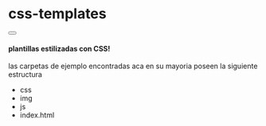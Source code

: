 # css-templates
<link rel="stylesheet" href="https://cdnjs.cloudflare.com/ajax/libs/bootswatch/5.0.1/solar/bootstrap.min.css" integrity="sha512-5a/e4z9uDesfMaNNsxmszGzlnAxmJq5xk00ELOiZnAkoOcYQQD81RL8hOPqvLtGp2RL064gL5OH05xlcAwJCGw==" crossorigin="anonymous" referrerpolicy="no-referrer" />

<div class="alert alert-dismissible alert-warning">
  <button type="button" class="btn-close" data-bs-dismiss="alert"></button>
  <h4 class="alert-heading">plantillas estilizadas con CSS!</h4>
  <p class="mb-0">
    las carpetas de ejemplo encontradas aca en su mayoria poseen la siguiente estructura
  </p>
  <p class="mb-0">
    <ul>
      <li>css</li>
      <li>img</li>
      <li>js</li>
      <li>index.html</li>
    </ul>
  </p>
  
  
  
</div>
